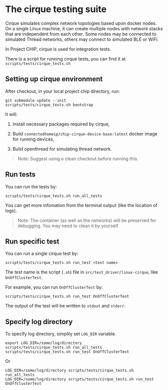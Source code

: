 # The cirque testing suite

Cirque simulates complex network topologies based upon docker nodes. On a single
Linux machine, it can create multiple nodes with network stacks that are
independent from each other. Some nodes may be connected to simulated Thread
networks, others may connect to simulated BLE or WiFi.

In Project CHIP, cirque is used for integration tests.

There is a script for running cirque tests, you can find it at
`scripts/tests/cirque_tests.sh`

## Setting up cirque environment

After checkout, in your local project chip directory, run:

```
git submodule update --init
scripts/tests/cirque_tests.sh bootstrap
```

It will:

1. Install necessary packages required by cirque,

2. Build `connectedhomeip/chip-cirque-device-base:latest` docker image for
   running devices,

3. Build openthread for simulating thread network.

> Note: Suggest using a clean checkout before running this.

## Run tests

You can run the tests by:

```
scripts/tests/cirque_tests.sh run_all_tests
```

You can get more infomation from the terminal output (like the location of
logs).

> Note: The container (as well as the networks) will be preserved for debugging.
> You may need to clean it by yourself.

## Run specific test

You can run a single cirque test by:

```
scripts/tests/cirque_tests.sh run_test <test name>
```

The test name is the script (`.sh`) file in `src/test_driver/linux-cirque`, like
`OnOffClusterTest`.

For example, you can run `OnOffClusterTest` by:

```
scripts/tests/cirque_tests.sh run_test OnOffClusterTest
```

The output of the test will be written to `stdout` and `stderr`.

## Specify log directory

To specify log directory, simplily set `LOG_DIR` variable.

```
export LOG_DIR=/some/log/directory
scripts/tests/cirque_tests.sh run_all_tests
scripts/tests/cirque_tests.sh run_test OnOffClusterTest
```

Or

```
LOG_DIR=/some/log/directory scripts/tests/cirque_tests.sh run_all_tests
LOG_DIR=/some/log/directory scripts/tests/cirque_tests.sh run_test OnOffClusterTest
```
